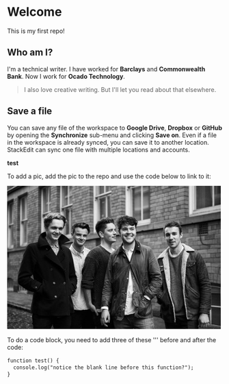 # Welcome
This is my first repo! 

## Who am I?

I'm a technical writer. I have worked for **Barclays** and **Commonwealth Bank**. Now I work for **Ocado Technology**.

> I also love creative writing. But I'll let you read about that elsewhere.

## Save a file

You can save any file of the workspace to **Google Drive**, **Dropbox** or **GitHub** by opening the **Synchronize** sub-menu and clicking **Save on**. Even if a file in the workspace is already synced, you can save it to another location. StackEdit can sync one file with multiple locations and accounts.

<html><b>test</b></html>

To add a pic, add the pic to the repo and use the code below to link to it:

![pic](https://github.com/hazzabee/hello-world/blob/master/Amber-Run.jpeg?raw=true "This is the pic")


To do a code block, you need to add three of these ''' before and after the code:

```
function test() {
  console.log("notice the blank line before this function?");
}
```
